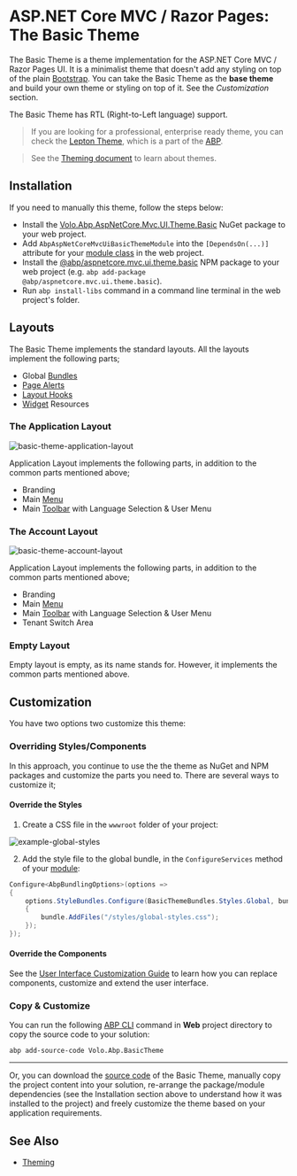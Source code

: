 # ASP.NET Core MVC / Razor Pages: The Basic Theme

The Basic Theme is a theme implementation for the ASP.NET Core MVC / Razor Pages UI. It is a minimalist theme that doesn't add any styling on top of the plain [Bootstrap](https://getbootstrap.com/). You can take the Basic Theme as the **base theme** and build your own theme or styling on top of it. See the *Customization* section.

The Basic Theme has RTL (Right-to-Left language) support.

> If you are looking for a professional, enterprise ready theme, you can check the [Lepton Theme](https://abp.io/themes), which is a part of the [ABP](https://abp.io/).

> See the [Theming document](theming.md) to learn about themes.

## Installation

If you need to manually this theme, follow the steps below:

* Install the [Volo.Abp.AspNetCore.Mvc.UI.Theme.Basic](https://www.nuget.org/packages/Volo.Abp.AspNetCore.Mvc.UI.Theme.Basic) NuGet package to your web project.
* Add `AbpAspNetCoreMvcUiBasicThemeModule` into the `[DependsOn(...)]` attribute for your [module class](../../architecture/modularity/basics.md) in the web project.
* Install the [@abp/aspnetcore.mvc.ui.theme.basic](https://www.npmjs.com/package/@abp/aspnetcore.mvc.ui.theme.basic) NPM package to your web project (e.g. `abp add-package @abp/aspnetcore.mvc.ui.theme.basic`).
* Run `abp install-libs` command in a command line terminal in the web project's folder.

## Layouts

The Basic Theme implements the standard layouts. All the layouts implement the following parts;

* Global [Bundles](bundling-minification.md)
* [Page Alerts](page-alerts.md)
* [Layout Hooks](layout-hooks.md)
* [Widget](widgets.md) Resources

### The Application Layout

![basic-theme-application-layout](../../../images/basic-theme-application-layout.png)

Application Layout implements the following parts, in addition to the common parts mentioned above;

* Branding
* Main [Menu](navigation-menu.md)
* Main [Toolbar](toolbars.md) with Language Selection & User Menu

### The Account Layout

![basic-theme-account-layout](../../../images/basic-theme-account-layout.png)

Application Layout implements the following parts, in addition to the common parts mentioned above;

* Branding
* Main [Menu](navigation-menu.md)
* Main [Toolbar](toolbars.md) with Language Selection & User Menu
* Tenant Switch Area

### Empty Layout

Empty layout is empty, as its name stands for. However, it implements the common parts mentioned above.

## Customization

You have two options two customize this theme:

### Overriding Styles/Components

In this approach, you continue to use the the theme as NuGet and NPM packages and customize the parts you need to. There are several ways to customize it;

#### Override the Styles

1. Create a CSS file in the `wwwroot` folder of your project:

![example-global-styles](../../../images/example-global-styles.png)

2. Add the style file to the global bundle, in the `ConfigureServices` method of your [module](../../architecture/modularity/basics.md):

````csharp
Configure<AbpBundlingOptions>(options =>
{
    options.StyleBundles.Configure(BasicThemeBundles.Styles.Global, bundle =>
    {
        bundle.AddFiles("/styles/global-styles.css");
    });
});
````

#### Override the Components

See the [User Interface Customization Guide](customization-user-interface.md) to learn how you can replace components, customize and extend the user interface.

### Copy & Customize

You can run the following [ABP CLI](../../../cli) command in **Web** project directory to copy the source code to your solution:

`abp add-source-code Volo.Abp.BasicTheme`

----

Or, you can download the [source code](https://github.com/abpframework/abp/tree/dev/modules/basic-theme/src/Volo.Abp.AspNetCore.Mvc.UI.Theme.Basic) of the Basic Theme, manually copy the project content into your solution, re-arrange the package/module dependencies (see the Installation section above to understand how it was installed to the project) and freely customize the theme based on your application requirements.

## See Also

* [Theming](theming.md)

